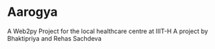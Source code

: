 # Aarogya
A Web2py Project for the local healthcare centre at IIIT-H
A project by Bhaktipriya and Rehas Sachdeva
